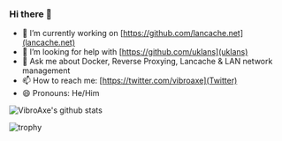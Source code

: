 ### Hi there 👋

<!--
**VibroAxe/VibroAxe** is a ✨ _special_ ✨ repository because its `README.md` (this file) appears on your GitHub profile.

Here are some ideas to get you started:

- 🔭 I’m currently working on ...
- 🌱 I’m currently learning ...
- 👯 I’m looking to collaborate on ...
- 🤔 I’m looking for help with ...
- 💬 Ask me about ...
- 📫 How to reach me: ...
- 😄 Pronouns: ...
- ⚡ Fun fact: ...
-->

- 🔭 I’m currently working on [https://github.com/lancache.net](lancache.net)
- 🤔 I’m looking for help with [https://github.com/uklans](uklans)
- 💬 Ask me about Docker, Reverse Proxying, Lancache & LAN network management
- 📫 How to reach me: [https://twitter.com/vibroaxe](Twitter)
- 😄 Pronouns: He/Him

![VibroAxe's github stats](https://github-readme-stats.vercel.app/api?username=vibroaxe&show_icons=true&theme=light)

![trophy](https://github-profile-trophy.vercel.app/?username=vibroaxe&column=3&margin-w=15&margin-h=15)


